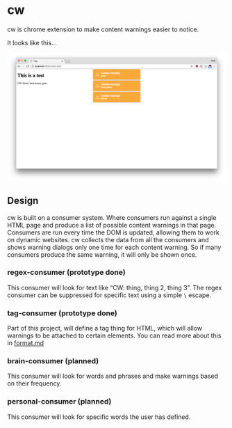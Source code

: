 cw
===

cw is chrome extension to make content warnings easier to notice.

It looks like this... 

![cw working on a test page with alert boxes at the top of the page](images/test.png)


## Design
cw is built on a consumer system. Where consumers run against a single HTML page and produce a list of possible content warnings in that page. Consumers are run every time the DOM is updated, allowing them to work on dynamic websites. 
cw collects the data from all the consumers and shows warning dialogs only one time for each content warning.  So if many consumers produce the same warning, it will only be shown once. 


### regex-consumer (prototype done)

This consumer will look for text like “CW: thing, thing 2, thing 3”. The regex consumer can be suppressed for specific text using a simple `\` escape. 


### tag-consumer (prototype done)

Part of this project, will define a tag thing for HTML, which will allow warnings to be attached to certain elements. You can read more about this in [format.md](format.md)

### brain-consumer (planned)

This consumer will look for words and phrases and make warnings based on their frequency.

### personal-consumer (planned)

This consumer will look for specific words the user has defined.
